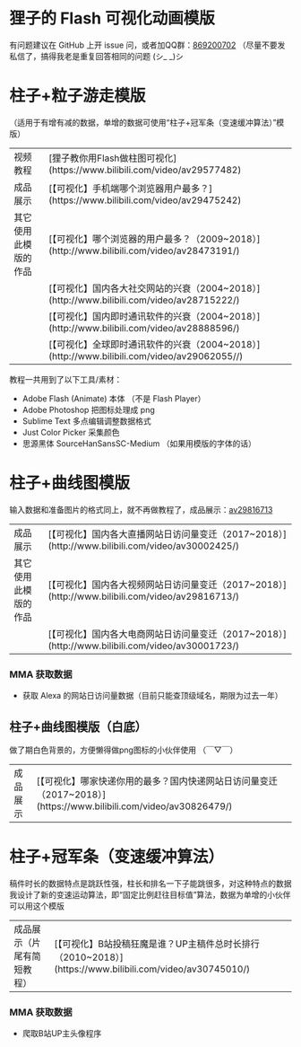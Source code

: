 # 狸子的 Flash 可视化动画模版

有问题建议在 GitHub 上开 issue 问，或者加QQ群：[869200702](http://qm.qq.com/cgi-bin/qm/qr?k=hgiuHM_boX1FmYgsztfpt1Bmw8r7TOcE
) （尽量不要发私信了，搞得我老是重复回答相同的问题 (シ\_ \_)シ


# 柱子+粒子游走模版

（适用于有增有减的数据，单增的数据可使用“柱子+冠军条（变速缓冲算法）”模版）

<table>
  <tr>
    <td>视频教程</td>
    <td>[狸子教你用Flash做柱图可视化](https://www.bilibili.com/video/av29577482)</td>
  </tr>
  <tr>
    <td>成品展示</td>
    <td>[【可视化】手机端哪个浏览器用户最多？](https://www.bilibili.com/video/av29475242)</td>
  </tr>
  <tr>
    <td>其它使用此模版的作品</td>
    <td>[【可视化】哪个浏览器的用户最多？（2009~2018）](http://www.bilibili.com/video/av28473191/)</td>
  </tr>
  <tr>
    <td></td>
    <td>[【可视化】国内各大社交网站的兴衰（2004~2018）](http://www.bilibili.com/video/av28715222/)</td>
  </tr>
  <tr>
    <td></td>
    <td>[【可视化】国内即时通讯软件的兴衰（2004~2018）](http://www.bilibili.com/video/av28888596/)</td>
  </tr>
  <tr>
    <td></td>
    <td>[【可视化】全球即时通讯软件的兴衰（2004~2018）](http://www.bilibili.com/video/av29062055//)</td>
  </tr>
</table>

教程一共用到了以下工具/素材：

- Adobe Flash (Animate) 本体 （不是 Flash Player）
- Adobe Photoshop 把图标处理成 png
- Sublime Text 多点编辑调整数据格式
- Just Color Picker 采集颜色
- 思源黑体 SourceHanSansSC-Medium （如果用模版的字体的话）

# 柱子+曲线图模版

输入数据和准备图片的格式同上，就不再做教程了，成品展示：[av29816713](https://www.bilibili.com/video/av29816713)

<table>
  <tr>
    <td>成品展示</td>
    <td>[【可视化】国内各大直播网站日访问量变迁（2017~2018）](http://www.bilibili.com/video/av30002425/)</td>
  </tr>
  <tr>
    <td>其它使用此模版的作品</td>
    <td>[【可视化】国内各大视频网站日访问量变迁（2017~2018）](http://www.bilibili.com/video/av29816713/)</td>
  </tr>
  <tr>
    <td></td>
    <td>[【可视化】国内各大电商网站日访问量变迁（2017~2018）](http://www.bilibili.com/video/av30001723/)</td>
  </tr>
</table>


### MMA 获取数据

- 获取 Alexa 的网站日访问量数据（目前只能查顶级域名，期限为过去一年）



## 柱子+曲线图模版（白底）

做了期白色背景的，方便懒得做png图标的小伙伴使用 （￣▽￣）

<table>
  <tr>
    <td>成品展示</td>
    <td>[【可视化】哪家快递你用的最多？国内快递网站日访问量变迁（2017~2018）](https://www.bilibili.com/video/av30826479/)</td>
  </tr>
</table>



# 柱子+冠军条（变速缓冲算法）

稿件时长的数据特点是跳跃性强，柱长和排名一下子能跳很多，对这种特点的数据我设计了新的变速运动算法，即“固定比例赶往目标值”算法，数据为单增的小伙伴可以用这个模版


<table>
  <tr>
    <td>成品展示（片尾有简短教程）</td>
    <td>[【可视化】B站投稿狂魔是谁？UP主稿件总时长排行（2010~2018）](https://www.bilibili.com/video/av30745010/)</td>
  </tr>
</table>



### MMA 获取数据

- 爬取B站UP主头像程序


